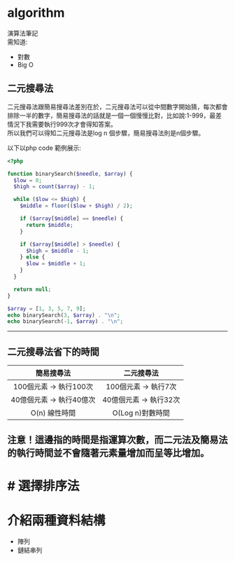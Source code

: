 # algorithm
演算法筆記 </br>
需知道:
* 對數
* Big O

## 二元搜尋法
二元搜尋法跟簡易搜尋法差別在於，二元搜尋法可以從中間數字開始猜，每次都會排除一半的數字，簡易搜尋法的話就是一個一個慢慢比對，比如說:1-999，最差情況下我需要執行999次才會得知答案。</br>
所以我們可以得知二元搜尋法是log n 個步驟，簡易搜尋法則是n個步驟。</br>

以下以php code 範例展示:

```php
<?php

function binarySearch($needle, $array) {
  $low = 0;
  $high = count($array) - 1;

  while ($low <= $high) {
    $middle = floor(($low + $high) / 2);

    if ($array[$middle] == $needle) {
      return $middle;
    }

    if ($array[$middle] > $needle) {
      $high = $middle - 1;
    } else {
      $low = $middle + 1;
    }
  }

  return null;
}

$array = [1, 3, 5, 7, 9];
echo binarySearch(3, $array) . "\n";
echo binarySearch(-1, $array) . "\n";
```
---
## 二元搜尋法省下的時間
| 簡易搜尋法        | 二元搜尋法   |
| :-------------: |:-------------:|
| 100個元素 -> 執行100次| 100個元素 -> 執行7次      |
| 40億個元素 -> 執行40億次        | 40億個元素 -> 執行32次      |
| O(n) 線性時間      | O(Log n)對數時間    |

注意！這邊指的時間是指運算次數，而二元法及簡易法的執行時間並不會隨著元素量增加而呈等比增加。
---
# # 選擇排序法

# 介紹兩種資料結構
* 陣列
* 鏈結串列
